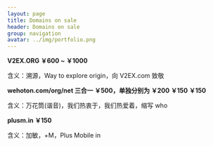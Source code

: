 ```yaml
---
layout: page
title: Domains on sale
header: Domains on sale
group: navigation
avatar: ../img/portfolio.png
---
```



**V2EX.ORG ￥600 ~ ￥1000**

含义：溯源，Way to explore origin，向 V2EX.com 致敬

**wehoton.com/org/net 三合一 ￥500，单独分别为 ￥200 ￥150 ￥150**

含义：万花筒(谐音)，我们热衷于，我们热爱着，缩写 who

**plusm.in ￥150** 

含义：加敏，+M，Plus Mobile in


